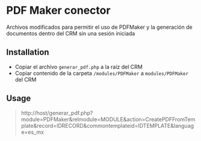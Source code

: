 # PDF Maker conector

Archivos modificados para permitir el uso de PDFMaker y la generación de documentos dentro del CRM sin una sesión iniciada

## Installation
- Copiar el archivo `generar_pdf.php` a la raiz del CRM
- Copiar contenido de la carpeta `/modules/PDFMaker` a `modules/PDFMaker` del CRM

## Usage

> http://host/generar_pdf.php?module=PDFMaker&relmodule=MODULE&action=CreatePDFFromTemplate&record=IDRECORD&commontemplateid=IDTEMPLATE&language=es_mx